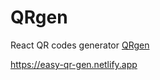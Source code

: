 # QRgen
React QR codes generator
[QRgen](https://easy-qr-gen.netlify.app)   

https://easy-qr-gen.netlify.app
    
